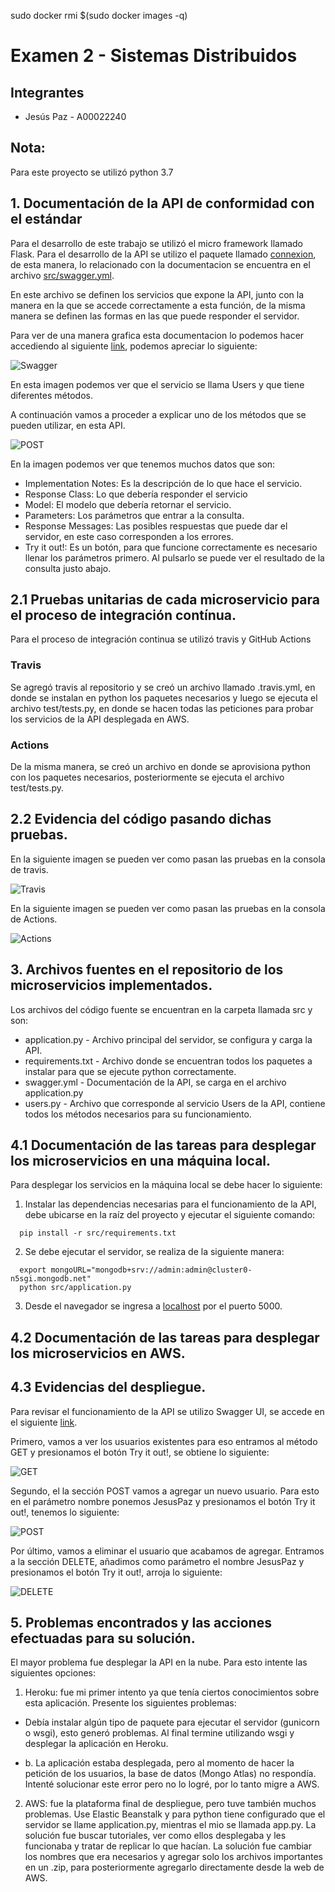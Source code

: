 sudo docker rmi $(sudo docker images -q)

# Examen 2 - Sistemas Distribuidos
## Integrantes
- Jesús Paz - A00022240

## Nota:
Para este proyecto se utilizó python 3.7


## 1. Documentación de la API de conformidad con el estándar

Para el desarrollo de este trabajo se utilizó el micro framework llamado Flask. Para el desarrollo de la API se utilizo el paquete llamado [connexion](https://connexion.readthedocs.io/en/latest/quickstart.html), de esta manera, lo relacionado con la documentacion se encuentra en el archivo [src/swagger.yml](https://github.com/JesusPaz/sd-midterm2/tree/master/src/swagger.yml). 

En este archivo se definen los servicios que expone la API, junto con la manera en la que se accede correctamente a esta función, de la misma manera se definen las formas en las que puede responder el servidor.

Para ver de una manera grafica esta documentacion lo podemos hacer accediendo al siguiente [link](http://apiflask-env.uuhyrnua83.us-east-2.elasticbeanstalk.com/ui/), podemos apreciar lo siguiente:

![Swagger](/images/ui-docs-api.png)

En esta imagen podemos ver que el servicio se llama Users y que tiene diferentes métodos.

A continuación vamos a proceder a explicar uno de los métodos que se pueden utilizar, en esta API.

![POST](/images/POST-des.png)

En la imagen podemos ver que tenemos muchos datos que son:
* Implementation Notes: Es la descripción de lo que hace el servicio.
* Response Class: Lo que debería responder el servicio
* Model: El modelo que debería retornar el servicio.
* Parameters: Los parámetros que entrar a la consulta.
* Response Messages: Las posibles respuestas que puede dar el servidor, en este caso corresponden a los errores.
* Try it out!: Es un botón, para que funcione correctamente es necesario llenar los parámetros primero. Al pulsarlo se puede ver el resultado de la consulta justo abajo.


## 2.1 Pruebas unitarias de cada microservicio para el proceso de integración contínua. 

Para el proceso de integración continua se utilizó travis y GitHub Actions

### Travis

Se agregó travis al repositorio y se creó un archivo llamado .travis.yml, en donde se instalan en python los paquetes necesarios y luego se ejecuta el archivo test/tests.py, en donde se hacen todas las peticiones para probar los servicios de la API desplegada en AWS.

### Actions

De la misma manera, se creó un archivo en donde se aprovisiona python con los paquetes necesarios, posteriormente se ejecuta el archivo test/tests.py.


## 2.2 Evidencia del código pasando dichas pruebas.

En la siguiente imagen se pueden ver como pasan las pruebas en la consola de travis.

![Travis](/images/travis.png)

En la siguiente imagen se pueden ver como pasan las pruebas en la consola de Actions.

![Actions](/images/actions.png)

## 3. Archivos fuentes en el repositorio de los microservicios implementados.

Los archivos del código fuente se encuentran en la carpeta llamada src y son:
* application.py - Archivo principal del servidor, se configura y carga la API.
* requirements.txt - Archivo donde se encuentran todos los paquetes a instalar para que se ejecute python correctamente.
* swagger.yml - Documentación de la API, se carga en el archivo application.py
* users.py - Archivo que corresponde al servicio Users de la API, contiene todos los métodos necesarios para su funcionamiento.

## 4.1 Documentación de las tareas para desplegar los microservicios en una máquina local.

Para desplegar los servicios en la máquina local se debe hacer lo siguiente:
  1. Instalar las dependencias necesarias para el funcionamiento de la API, debe ubicarse en la raíz del proyecto y ejecutar el siguiente comando:
  ~~~
    pip install -r src/requirements.txt
  ~~~
  2. Se debe ejecutar el servidor, se realiza de la siguiente manera:
  ~~~
    export mongoURL="mongodb+srv://admin:admin@cluster0-n5sgi.mongodb.net"
    python src/application.py
  ~~~
  3. Desde el navegador se ingresa a [localhost](http://localhost:5000) por el puerto 5000.
  

## 4.2 Documentación de las tareas para desplegar los microservicios en AWS.

## 4.3 Evidencias del despliegue.

Para revisar el funcionamiento de la API se utilizo Swagger UI, se accede en el siguiente [link](apiflask-env.uuhyrnua83.us-east-2.elasticbeanstalk.com/ui).

Primero, vamos a ver los usuarios existentes para eso entramos al método GET y presionamos el botón Try it out!, se obtiene lo siguiente:

![GET](/images/GET-Tst.png)

Segundo, el la sección POST vamos a agregar un nuevo usuario. Para esto en el parámetro nombre ponemos JesusPaz y presionamos el botón Try it out!, tenemos lo siguiente:

![POST](/images/POST-Jesus.png)

Por último,  vamos a eliminar el usuario que acabamos de agregar. Entramos a la sección DELETE, añadimos como parámetro el nombre JesusPaz y presionamos el botón Try it out!, arroja lo siguiente:

![DELETE](/images/DELETE-Jesus.png)

## 5. Problemas encontrados y las acciones efectuadas para su solución.

El mayor problema fue desplegar la API en la nube. Para esto intente las siguientes opciones:

1. Heroku: fue mi primer intento ya que tenía ciertos conocimientos sobre esta aplicación. Presente los siguientes problemas:

  * Debía instalar algún tipo de paquete para ejecutar el servidor (gunicorn o wsgi), esto generó problemas. Al final termine utilizando wsgi y desplegar la aplicación en Heroku.

  * b. La aplicación estaba desplegada, pero al momento de hacer la petición de los usuarios, la base de datos (Mongo Atlas) no respondía. Intenté solucionar este error pero no lo logré, por lo tanto migre a AWS.
    
2. AWS: fue la plataforma final de despliegue, pero tuve también muchos problemas. Use Elastic Beanstalk y para python    tiene configurado que el servidor se llame application.py, mientras el mio se llamada app.py. La solución fue buscar tutoriales, ver como ellos desplegaba y les funcionaba y tratar de replicar lo que hacían. La solución fue cambiar los nombres que era necesarios y agregar solo los archivos importantes en un .zip, para posteriormente agregarlo directamente desde la web de AWS.
